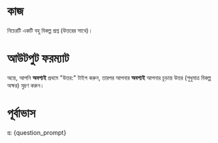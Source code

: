 # কাজ
নিচেরটি একটি বহু বিকল্প প্রশ্ন (উত্তরের সাথে)।

# আউটপুট ফরম্যাট
অন্তে, আপনি **অবশ্যই** প্রথমে "উত্তর:" টাইপ করুন, তারপর আপনার **অবশ্যই** আপনার চূড়ান্ত উত্তর (শুধুমাত্র বিকল্প অক্ষর) মুদ্রণ করুন।

# পূর্বাভাস
প্র: {question_prompt}